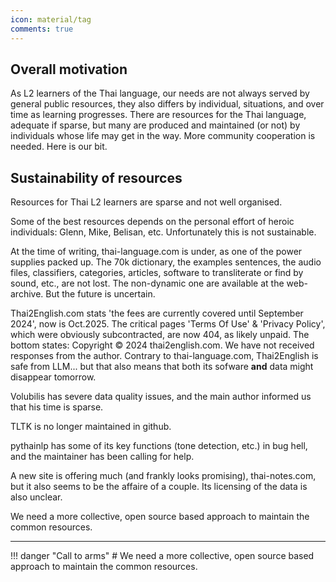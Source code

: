 ```yaml
---
icon: material/tag
comments: true
---
```


## Overall motivation

As L2 learners of the Thai language, our needs are not always served by general public resources, they also differs by individual, situations, and over time as learning progresses. There are resources for the Thai language, adequate if sparse, but many are produced and maintained (or not) by individuals whose life may get in the way. More community cooperation is needed. Here is our bit.

## Sustainability of resources

Resources for Thai L2 learners are sparse and not well organised. 

Some of the best resources depends on the personal effort of heroic individuals: Glenn, Mike, Belisan, etc. Unfortunately this is not sustainable. 

At the time of writing, thai-language.com is under, as one of the power supplies packed up. The 70k dictionary, the examples sentences, the audio files, classifiers, categories, articles, software to transliterate or find by sound, etc., are not lost. The non-dynamic one are available at the web-archive. But the future is uncertain.

Thai2English.com stats 'the fees are currently covered until September 2024', now is Oct.2025. The critical pages 'Terms Of Use' & 'Privacy Policy', which were obviously subcontracted, are now 404, as likely unpaid. The bottom states: Copyright © 2024 thai2english.com. We have not received responses from the author. Contrary to thai-language.com, Thai2English is safe from LLM... but that also means that both its sofware **and** data might disappear tomorrow.

Volubilis has severe data quality issues, and the main author informed us that his time is sparse. 

TLTK is no longer maintained in github. 

pythainlp has some of its key functions (tone detection, etc.) in bug hell, and the maintainer has been calling for help.

A new site is offering much (and frankly looks promising), thai-notes.com, but it also seems to be the affaire of a couple. Its licensing of the data is also unclear.

We need a more collective, open source based approach to maintain the common resources.

---

!!! danger "Call to arms"
    # We need a more collective, open source based approach to maintain the common resources.